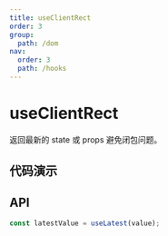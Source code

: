 ```yaml
---
title: useClientRect
order: 3
group:
  path: /dom
nav:
  order: 3
  path: /hooks
---
```


# useClientRect

返回最新的 state 或 props 避免闭包问题。

## 代码演示

<!-- <code src='./demos/demo1.tsx' /> -->

## API

```typescript
const latestValue = useLatest(value);
```
